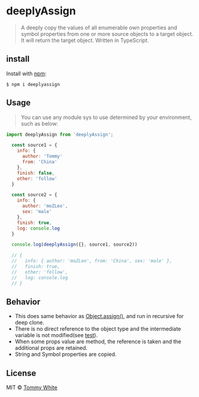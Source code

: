 # deeplyAssign
> A deeply copy the values of all enumerable own properties and symbol properties from one or more source objects to a target object. It will return the target object. Written in TypeScript.


## install
Install with [npm](https://www.npmjs.com/):
```
$ npm i deeplyassign
```

## Usage
> You can use any module sys to use determined by your environment, such as below:

```js
import deeplyAssign from 'deeplyAssign';

  const source1 = { 
    info: { 
      author: 'Tommy'
      from: 'China' 
    }, 
    finish: false,
    other: 'follow' 
  }

  const source2 = { 
    info: { 
      author: 'moZLeo', 
      sex: 'male' 
    }, 
    finish: true,
    log: console.log
  }

  console.log(deeplyAssign({}, source1, source2))

  // {
  //   info: { author: 'moZLeo', from: 'China', sex: 'male' },
  //   finish: true,
  //   other: 'follow',
  //   log: console.log
  // }
```

## Behavior
  - This does same behavior as [Object.assign()](https://developer.mozilla.org/en-US/docs/Web/JavaScript/Reference/Global_Objects/Object/assign#Description), and run in recursive for deep clone.
  - There is no direct reference to the object type and the intermediate variable is not modified(see [test](https://github.com/Tommy-White/deeplyAssign/blob/master/__tests__/index.js#L16)).
  - When some props value are method, the reference is taken and the additional props are retained.
  - String and Symbol properties are copied.

## License
MIT © [Tommy White](https://github.com/Tommy-White)

